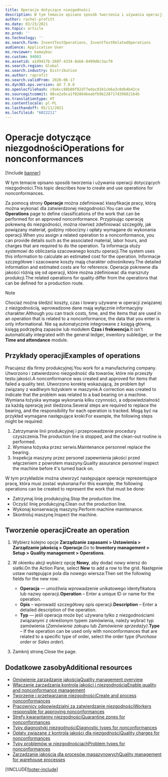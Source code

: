 ```yaml
---
title: Operacje dotyczące niezgodności
description: W tym temacie opisano sposób tworzenia i używania operacji dotyczących niezgodności.
author: rachel-profitt
ms.date: 03/23/2021
ms.topic: article
ms.prod: ''
ms.technology: ''
ms.search.form: InventTestOperations, InventTestRelatedOperations
audience: Application User
ms.reviewer: kamaybac
ms.custom: 94003
ms.assetid: a1d9417b-268f-4334-8ab6-8499d6c3acf0
ms.search.region: Global
ms.search.industry: Distribution
ms.author: raprofit
ms.search.validFrom: 2020-06-17
ms.dyn365.ops.version: AX 7.0.0
ms.openlocfilehash: c9a6cc88b80f82d77edac0341cb6a3c0db4b42ce
ms.sourcegitcommit: 08ce2a9ca1f02064beabfb9b228717d39882164b
ms.translationtype: HT
ms.contentlocale: pl-PL
ms.lasthandoff: 05/11/2021
ms.locfileid: "6022211"
---
```

# <a name="operations-for-nonconformances"></a><span data-ttu-id="4bbfd-103">Operacje dotyczące niezgodności</span><span class="sxs-lookup"><span data-stu-id="4bbfd-103">Operations for nonconformances</span></span>

[!include [banner](../includes/banner.md)]

<span data-ttu-id="4bbfd-104">W tym temacie opisano sposób tworzenia i używania operacji dotyczących niezgodności.</span><span class="sxs-lookup"><span data-stu-id="4bbfd-104">This topic describes how to create and use operations for nonconformances.</span></span>

<span data-ttu-id="4bbfd-105">Za pomocą strony **Operacje** można zdefiniować klasyfikacje pracy, którą można wykonać dla zatwierdzonej niezgodności.</span><span class="sxs-lookup"><span data-stu-id="4bbfd-105">You can use the **Operations** page to define classifications of the work that can be performed for an approved nonconformance.</span></span> <span data-ttu-id="4bbfd-106">Przypisując operację pokrewną do niezgodności, można również zdefiniować szczegóły, jak powiązany materiał, godziny robocizny i opłaty wymagane do wykonania operacji.</span><span class="sxs-lookup"><span data-stu-id="4bbfd-106">When you assign a related operation to a nonconformance, you can provide details such as the associated material, labor hours, and charges that are required to do the operation.</span></span> <span data-ttu-id="4bbfd-107">Ta informacja służy systemowi do obliczania szacowanego kosztu operacji.</span><span class="sxs-lookup"><span data-stu-id="4bbfd-107">The system uses this information to calculate an estimated cost for the operation.</span></span> <span data-ttu-id="4bbfd-108">Informacje szczegółowe i szacowane koszty mają charakter odnośnikowy.</span><span class="sxs-lookup"><span data-stu-id="4bbfd-108">The detailed information and estimated costs are for reference.</span></span> <span data-ttu-id="4bbfd-109">Operacje pokrewne dla jakości różnią się od operacji, które można zdefiniować dla marszruty produkcji.</span><span class="sxs-lookup"><span data-stu-id="4bbfd-109">The related operations for quality differ from the operations that can be defined for a production route.</span></span>

> [!NOTE]
> <span data-ttu-id="4bbfd-110">Chociaż można śledzić koszty, czas i towary używane w operacji związanej z niezgodnością, wprowadzone dane mają wyłącznie informacyjny charakter.</span><span class="sxs-lookup"><span data-stu-id="4bbfd-110">Although you can track costs, time, and the items that are used in an operation that is related to a nonconformance, the data that you enter is only informational.</span></span> <span data-ttu-id="4bbfd-111">Nie są automatycznie integrowane z księgą główną, księgą podrzędną zapasów lub modułem **Czas i frekwencja**.</span><span class="sxs-lookup"><span data-stu-id="4bbfd-111">It isn't automatically integrated with the general ledger, inventory subledger, or the **Time and attendance** module.</span></span>

## <a name="examples-of-operations"></a><span data-ttu-id="4bbfd-112">Przykłady operacji</span><span class="sxs-lookup"><span data-stu-id="4bbfd-112">Examples of operations</span></span>

<span data-ttu-id="4bbfd-113">Pracujesz dla firmy produkcyjnej.</span><span class="sxs-lookup"><span data-stu-id="4bbfd-113">You work for a manufacturing company.</span></span> <span data-ttu-id="4bbfd-114">Utworzono i zatwierdzono niezgodność dla towarów, które nie przeszły testu jakości.</span><span class="sxs-lookup"><span data-stu-id="4bbfd-114">A nonconformance was created and approved for items that failed a quality test.</span></span> <span data-ttu-id="4bbfd-115">Utworzono korektę wskazującą, że problem był związany z wadliwym łożyskiem w maszynie.</span><span class="sxs-lookup"><span data-stu-id="4bbfd-115">A correction was created to indicate that the problem was related to a bad bearing on a machine.</span></span> <span data-ttu-id="4bbfd-116">Wymiana łożyska wymaga wykonania kilku czynności, a odpowiedzialność za każdą operację jest śledzona.</span><span class="sxs-lookup"><span data-stu-id="4bbfd-116">Several steps are required to replace the bearing, and the responsibility for each operation is tracked.</span></span> <span data-ttu-id="4bbfd-117">Mogą być na przykład wymagane następujące kroki:</span><span class="sxs-lookup"><span data-stu-id="4bbfd-117">For example, the following steps might be required:</span></span>

1. <span data-ttu-id="4bbfd-118">Zatrzymanie linii produkcyjnej i przeprowadzenie procedury czyszczenia.</span><span class="sxs-lookup"><span data-stu-id="4bbfd-118">The production line is stopped, and the clean-out routine is performed.</span></span>
1. <span data-ttu-id="4bbfd-119">Wymiana łożyska przez serwis.</span><span class="sxs-lookup"><span data-stu-id="4bbfd-119">Maintenance personnel replace the bearing.</span></span>
1. <span data-ttu-id="4bbfd-120">Inspekcja maszyny przez personel zapewnienia jakości przed włączeniem z powrotem maszyny.</span><span class="sxs-lookup"><span data-stu-id="4bbfd-120">Quality assurance personnel inspect the machine before it's turned back on.</span></span>

<span data-ttu-id="4bbfd-121">W tym przykładzie można utworzyć następujące operacje reprezentujące pracę, która musi zostać wykonana:</span><span class="sxs-lookup"><span data-stu-id="4bbfd-121">For this example, the following operations can be created to represent the work that must be done:</span></span>

- <span data-ttu-id="4bbfd-122">Zatrzymaj linię produkcyjną.</span><span class="sxs-lookup"><span data-stu-id="4bbfd-122">Stop the production line.</span></span>
- <span data-ttu-id="4bbfd-123">Oczyść linię produkcyjną.</span><span class="sxs-lookup"><span data-stu-id="4bbfd-123">Clean out the production line.</span></span>
- <span data-ttu-id="4bbfd-124">Wykonaj konserwację maszyny.</span><span class="sxs-lookup"><span data-stu-id="4bbfd-124">Perform machine maintenance.</span></span>
- <span data-ttu-id="4bbfd-125">Skontroluj maszynę.</span><span class="sxs-lookup"><span data-stu-id="4bbfd-125">Inspect the machine.</span></span>

## <a name="create-an-operation"></a><span data-ttu-id="4bbfd-126">Tworzenie operacji</span><span class="sxs-lookup"><span data-stu-id="4bbfd-126">Create an operation</span></span>

1. <span data-ttu-id="4bbfd-127">Wybierz kolejno opcje **Zarządzanie zapasami \> Ustawienia \> Zarządzanie jakością \> Operacje**.</span><span class="sxs-lookup"><span data-stu-id="4bbfd-127">Go to **Inventory management \> Setup \> Quality management \> Operations**.</span></span>
1. <span data-ttu-id="4bbfd-128">W okienku akcji wybierz opcję **Nowy**, aby dodać nowy wiersz do siatki.</span><span class="sxs-lookup"><span data-stu-id="4bbfd-128">On the Action Pane, select **New** to add a row to the grid.</span></span> <span data-ttu-id="4bbfd-129">Następnie ustaw następujące pola dla nowego wiersza:</span><span class="sxs-lookup"><span data-stu-id="4bbfd-129">Then set the following fields for the new row:</span></span>

    - <span data-ttu-id="4bbfd-130">**Operacja** — umożliwia wprowadzenie unikatowego identyfikatora lub nazwy operacji.</span><span class="sxs-lookup"><span data-stu-id="4bbfd-130">**Operation** – Enter a unique ID or name for the operation.</span></span>
    - <span data-ttu-id="4bbfd-131">**Opis** – wprowadź szczegółowy opis operacji.</span><span class="sxs-lookup"><span data-stu-id="4bbfd-131">**Description** – Enter a detailed description of the operation.</span></span>
    - <span data-ttu-id="4bbfd-132">**Typ** — jeśli operacja może być używana tylko z niezgodnościami związanymi z określonym typem zamówienia, należy wybrać typ zamówienia (*Zamówienie zakupu* lub *Zamówienie sprzedaży)*.</span><span class="sxs-lookup"><span data-stu-id="4bbfd-132">**Type** – If the operation can be used only with nonconformances that are related to a specific type of order, select the order type (*Purchase order* or *Sales order*).</span></span>

1. <span data-ttu-id="4bbfd-133">Zamknij stronę.</span><span class="sxs-lookup"><span data-stu-id="4bbfd-133">Close the page.</span></span>

## <a name="additional-resources"></a><span data-ttu-id="4bbfd-134">Dodatkowe zasoby</span><span class="sxs-lookup"><span data-stu-id="4bbfd-134">Additional resources</span></span>

- [<span data-ttu-id="4bbfd-135">Omówienie zarządzanie jakością</span><span class="sxs-lookup"><span data-stu-id="4bbfd-135">Quality management overview</span></span>](quality-management-processes.md)
- [<span data-ttu-id="4bbfd-136">Włączanie zarządzania kontrolą jakości i niezgodnością</span><span class="sxs-lookup"><span data-stu-id="4bbfd-136">Enable quality and nonconformance management</span></span>](enable-quality-management.md)
- [<span data-ttu-id="4bbfd-137">Tworzenie i przetwarzanie niezgodności</span><span class="sxs-lookup"><span data-stu-id="4bbfd-137">Create and process nonconformances</span></span>](tasks/create-process-non-conformance.md)
- [<span data-ttu-id="4bbfd-138">Pracownicy odpowiedzialni za zatwierdzanie niezgodności</span><span class="sxs-lookup"><span data-stu-id="4bbfd-138">Workers responsible for approving nonconformances</span></span>](quality-responsible-workers.md)
- [<span data-ttu-id="4bbfd-139">Strefy kwarantanny niezgodności</span><span class="sxs-lookup"><span data-stu-id="4bbfd-139">Quarantine zones for nonconformances</span></span>](quality-quarantine-zones.md)
- [<span data-ttu-id="4bbfd-140">Typy diagnostyki niezgodności</span><span class="sxs-lookup"><span data-stu-id="4bbfd-140">Diagnostic types for nonconformances</span></span>](quality-diagnostic-types.md)
- [<span data-ttu-id="4bbfd-141">Opłaty związane z kontrolą jakości dla niezgodności</span><span class="sxs-lookup"><span data-stu-id="4bbfd-141">Quality charges for nonconformances</span></span>](quality-charges.md)
- [<span data-ttu-id="4bbfd-142">Typy problemów w niezgodnościach</span><span class="sxs-lookup"><span data-stu-id="4bbfd-142">Problem types for nonconformances</span></span>](quality-operations.md)
- [<span data-ttu-id="4bbfd-143">Zarządzanie jakością dla procesów magazynowych</span><span class="sxs-lookup"><span data-stu-id="4bbfd-143">Quality management for warehouse processes</span></span>](quality-management-for-warehouses-processes.md)

[!INCLUDE[footer-include](../../includes/footer-banner.md)]
